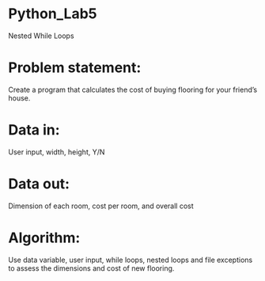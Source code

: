 # Python_Lab5
Nested While Loops
# Problem statement:
Create a program that calculates the cost of buying flooring for your friend’s house.
# Data in: 
User input, width, height, Y/N
# Data out: 
Dimension of each room, cost per room, and overall cost
# Algorithm: 
Use data variable, user input, while loops, nested loops and file exceptions to assess the dimensions and cost of new flooring.
